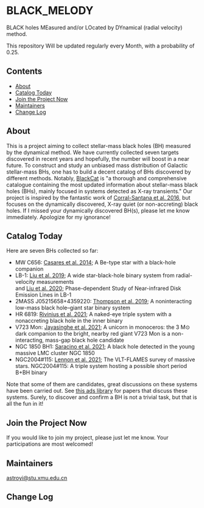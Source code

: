 # BLACK_MELODY
BLACK holes MEasured and/or LOcated by DYnamical (radial velocity) method.

This repository Will be updated regularly every Month, with a probability of 0.25.

## Contents
* [About](#About)
* [Catalog Today](#Catalog-Today)
* [Join the Project Now](#Join-the-Project-Now)
* [Maintainers](#Maintainers)
* [Change Log](#Change-Log)

## About
This is a project aiming to collect stellar-mass black holes (BH) measured by the dynamical method.
We have currently collected seven targets discovered in recent years 
and hopefully, the number will boost in a near future.
To construct and study an unbiased mass distribution of Galactic stellar-mass BHs, 
one has to build a decent catalog of BHs discovered by different methods.
Notably, [BlackCat](https://www.astro.puc.cl/BlackCAT/index.php) is 
"a thorough and comprehensive catalogue containing the most updated information about 
stellar-mass black holes (BHs), mainly focused in systems detected as X-ray transients."
Our project is inspired by the fantastic work of 
[Corral-Santana et al. 2016](https://ui.adsabs.harvard.edu/abs/2016A%26A...587A..61C/abstract),
but focuses on the dynamically discovered, X-ray quiet (or non-accreting) black holes.
If I missed your dynamically discovered BH(s), please let me know immediately. Apologize for my ignorance!

## Catalog Today
Here are seven BHs collected so far: 
* MW C656: [Casares et al. 2014](https://ui.adsabs.harvard.edu/abs/2014Natur.505..378C/abstract); A Be-type star with a black-hole companion
* LB-1: [Liu et al. 2019](https://ui.adsabs.harvard.edu/abs/2019Natur.575..618L/abstract); A wide star-black-hole binary system from radial-velocity measurements <br>
  and [Liu et al. 2020](https://ui.adsabs.harvard.edu/abs/2020ApJ...900...42L/abstract); Phase-dependent Study of Near-infrared Disk Emission Lines in LB-1
* 2MASS J05215658+4359220: [Thompson et al. 2019](https://ui.adsabs.harvard.edu/abs/2019Sci...366..637T/abstract); A noninteracting low-mass black hole–giant star binary system
* HR 6819: [Rivinius et al. 2021](https://ui.adsabs.harvard.edu/abs/2020A%26A...637L...3R/abstract); A naked-eye triple system with a nonaccreting black hole in the inner binary
* V723 Mon: [Jayasinghe et al. 2021](https://ui.adsabs.harvard.edu/abs/2021MNRAS.504.2577J/abstract); A unicorn in monoceros: the 3 M⊙ dark companion to the bright, nearby red giant V723 Mon is a non-interacting, mass-gap black hole candidate
* NGC 1850 BH1: [Saracino et al. 2021](https://ui.adsabs.harvard.edu/abs/2021MNRAS.tmp.2924S/abstract); A black hole detected in the young massive LMC cluster NGC 1850
* NGC2004#115: [Lennon et al. 2021](https://ui.adsabs.harvard.edu/abs/2021arXiv211112173L/abstract); The VLT-FLAMES survey of massive stars. NGC2004#115: A triple system hosting a possible short period B+BH binary

Note that some of them are candidates, great discussions on these systems have been carried out.
See [this ads library](https://ui.adsabs.harvard.edu/user/libraries/iUrTvxAJRT6IfZp5d-Mt9Q) for papers that discuss these systems. 
Surely, to discover and confirm a BH is not a trivial task, but that is all the fun in it!


## Join the Project Now

If you would like to join my project, please just let me know. Your participations are most welcomed! 

## Maintainers
astroyi@stu.xmu.edu.cn

## Change Log
